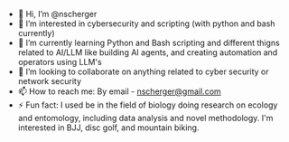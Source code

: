 - 👋 Hi, I’m @nscherger
- 👀 I’m interested in cybersecurity and scripting (with python and bash currently)
- 🌱 I’m currently learning Python and Bash scripting and different thigns related to AI/LLM like building AI agents, and creating automation and operators using LLM's
- 💞️ I’m looking to collaborate on anything related to cyber security or network security
- 📫 How to reach me: By email - nscherger@gmail.com
- ⚡ Fun fact: I used be in the field of biology doing research on ecology and entomology, including data analysis and novel methodology. I'm interested in BJJ, disc golf, and mountain biking.

<!---
nscherger/nscherger is a ✨ special ✨ repository because its `README.md` (this file) appears on your GitHub profile.
You can click the Preview link to take a look at your changes.
--->
